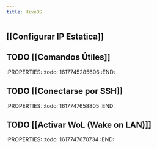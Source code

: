 ```yaml
---
title: HiveOS
---
```


## [[Configurar IP Estatica]]
## TODO [[Comandos Útiles]]
:PROPERTIES:
:todo: 1617745285606
:END:
## TODO [[Conectarse por SSH]]
:PROPERTIES:
:todo: 1617747658805
:END:
## TODO [[Activar WoL (Wake on LAN)]]
:PROPERTIES:
:todo: 1617747670734
:END:
